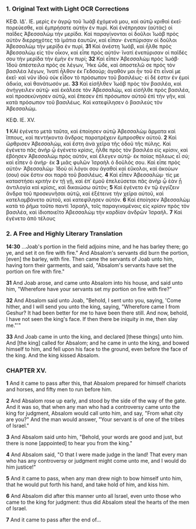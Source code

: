 ### 1. Original Text with Light OCR Corrections

ΚΕΦ. ΙΔʹ. ΙΕ.
μερὶς ἐν ἀγρῷ τοῦ Ἰωὰβ ἐχόμενά μου, καὶ αὐτῷ κριθαὶ ἐκεῖ· πορεύεσθε, καὶ ἐμπρήσατε αὐτὴν ἐν πυρί. Καὶ ἐνέπρησαν (αὐτὰς) οἱ παῖδες Ἀβεσσαλὼμ τὴν μερίδα. Καὶ παραγίνονται οἱ δοῦλοι Ἰωὰβ πρὸς αὐτὸν διερρηχότες τὰ ἱμάτια ἑαυτῶν, καὶ εἶπαν· ἐνεπύρισαν οἱ δοῦλοι Ἀβεσσαλὼμ τὴν μερίδα ἐν πυρί.
**31** Καὶ ἀνέστη Ἰωάβ, καὶ ἦλθε πρὸς Ἀβεσσαλὼμ εἰς τὸν οἶκον, καὶ εἶπε πρὸς αὐτόν· ἵνατί ἐνεπύρισαν οἱ παῖδές σου τὴν μερίδα τὴν ἐμὴν ἐν πυρί;
**32** Καὶ εἶπεν Ἀβεσσαλὼμ πρὸς Ἰωάβ· Ἰδοὺ ἀπέστειλα πρὸς σε λέγων, Ἥκε ὧδε, καὶ ἀποστελῶ σε πρὸς τὸν βασιλέα λέγων, Ἱνατί ἦλθον ἐκ Γεδσούρ; ἀγαθὸν μοι ἦν τοῦ ἔτι εἶναί με ἐκεῖ· καὶ νῦν ἰδοὺ οὐκ εἶδον τὸ πρόσωπον τοῦ βασιλέως· εἰ δέ ἐστιν ἐν ἐμοὶ ἀδικία, καὶ θανάτωσόν με.
**33** Καὶ εἰσῆλθεν Ἰωὰβ πρὸς τὸν βασιλέα, καὶ ἀνήγγειλεν αὐτῷ· καὶ ἐκάλεσε τὸν Ἀβεσσαλώμ, καὶ εἰσῆλθε πρὸς βασιλέα, καὶ προσεκύνησεν αὐτῷ, καὶ ἔπεσεν ἐπὶ πρόσωπον αὐτοῦ ἐπὶ τὴν γῆν, καὶ κατὰ πρόσωπον τοῦ βασιλέως. Καὶ κατεφίλησεν ὁ βασιλεύς τὸν Ἀβεσσαλώμ.

ΚΕΦ. ΙΕ. XV.

**1** ΚΑΙ ἐγένετο μετὰ ταῦτα, καὶ ἐποίησεν αὐτῷ Ἀβεσσαλὼμ ἅρματα καὶ ἵππους, καὶ πεντήκοντα ἄνδρας παρατρέχειν ἔμπροσθεν αὐτοῦ.
**2** Καὶ ὤρθρισεν Ἀβεσσαλώμ, καὶ ἔστη ἀνὰ χεῖρα τῆς ὁδοῦ τῆς πύλης. Καὶ ἐγένετο πᾶς ἀνὴρ ᾧ ἐγένετο κρίσις, ἦλθε πρὸς τὸν βασιλέα εἰς κρίσιν, καὶ ἐβόησεν Ἀβεσσαλὼμ πρὸς αὐτόν, καὶ ἔλεγεν αὐτῷ· ἐκ ποίας πόλεως εἶ σύ; καὶ εἶπεν ὁ ἀνήρ· ἐκ
**3** μιᾶς φυλῶν Ἰσραὴλ ὁ δοῦλός σου. Καὶ εἶπε πρὸς αὐτόν· Ἀβεσσαλώμ· Ἰδοὺ οἱ λόγοι σου ἀγαθοὶ καὶ εὔκολοι, καὶ ἀκούων (σου) οὐκ ἔστιν σοι παρὰ τοῦ βασιλέως.
**4** Καὶ εἶπεν Ἀβεσσαλώμ· τίς με καταστήσει κριτὴν ἐν τῇ γῇ, καὶ ἐπ᾿ ἐμοῦ ἐπελεύσεται πᾶς ἀνὴρ ᾧ ἐὰν ᾖ ἀντιλογία καὶ κρίσις, καὶ δικαιώσω αὐτόν;
**5** Καὶ ἐγένετο ἐν τῷ ἐγγίζειν ἄνδρα τοῦ προσκυνῆσαι αὐτῷ, καὶ ἐξέτεινε τὴν χεῖρα αὐτοῦ, καὶ κατελαμβάνετο αὐτοῦ, καὶ κατεφίλησεν αὐτόν.
**6** Καὶ ἐποίησεν Ἀβεσσαλὼμ κατὰ τὸ ῥῆμα τοῦτο παντὶ Ἰσραήλ, τοῖς παραγινομένοις εἰς κρίσιν πρὸς τὸν βασιλέα, καὶ ἰδιοποιεῖτο Ἀβεσσαλὼμ τὴν καρδίαν ἀνδρῶν Ἰσραήλ.
**7** Καὶ ἐγένετο ἀπὸ τέλους

### 2. A Free and Highly Literary Translation

**14:30** ...Joab's portion in the field adjoins mine, and he has barley there; go ye, and set it on fire with fire." And Absalom's servants did burn the portion, [even] the barley, with fire. Then came the servants of Joab unto him, having torn their garments, and said, "Absalom's servants have set the portion on fire with fire."

**31** And Joab arose, and came unto Absalom into his house, and said unto him, "Wherefore have your servants set my portion on fire with fire?"

**32** And Absalom said unto Joab, "Behold, I sent unto you, saying, 'Come hither, and I will send you unto the king, saying, "Wherefore came I from Geshur? It had been better for me to have been there still. And now, behold, I have not seen the king's face. If then there be iniquity in me, then slay me."'"

**33** And Joab came in unto the king, and declared [these things] unto him. And [the king] called for Absalom; and he came in unto the king, and bowed himself to him, and fell upon his face to the ground, even before the face of the king. And the king kissed Absalom.

### CHAPTER XV.

**1** And it came to pass after this, that Absalom prepared for himself chariots and horses, and fifty men to run before him.

**2** And Absalom rose up early, and stood by the side of the way of the gate. And it was so, that when any man who had a controversy came unto the king for judgment, Absalom would call unto him, and say, "From what city are you?" And the man would answer, "Your servant is of one of the tribes of Israel."

**3** And Absalom said unto him, "Behold, your words are good and just, but there is none [appointed] to hear you from the king."

**4** And Absalom said, "O that I were made judge in the land! That every man who has any controversy or judgment might come unto me, and I would do him justice!"

**5** And it came to pass, when any man drew nigh to bow himself unto him, that he would put forth his hand, and take hold of him, and kiss him.

**6** And Absalom did after this manner unto all Israel, even unto those who came to the king for judgment: thus did Absalom steal the hearts of the men of Israel.

**7** And it came to pass after the end of...